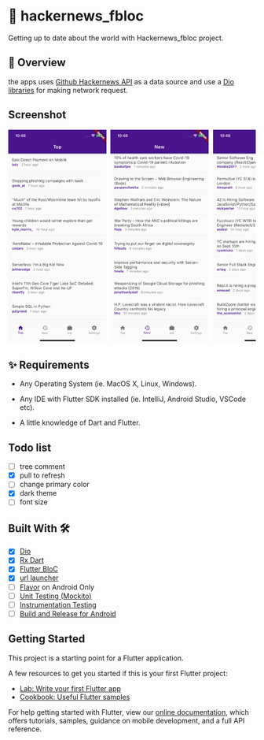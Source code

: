 # :blue_book: hackernews_fbloc

Getting up to date about the world with Hackernews_fbloc project.

## :pushpin: Overview
the apps uses [Github Hackernews API](https://github.com/HackerNews/API.git) as a data source and use a [Dio libraries]([https://pub.dev/packages/dio](https://pub.dev/packages/dio)) for making network request.

## Screenshot
<pre>
<img src="screenshot/top.png" width="200"> <img src="screenshot/new.png" width="200"> <img src="screenshot/job.png" width="200"> <img src="screenshot/detail.png" width="200">
</pre>

## ✨ Requirements

* Any Operating System (ie. MacOS X, Linux, Windows).

* Any IDE with Flutter SDK installed (ie. IntelliJ, Android Studio, VSCode etc).

* A little knowledge of Dart and Flutter.

## Todo list
* [ ] tree comment
* [X] pull to refresh
* [ ] change primary color
* [X] dark theme
* [ ] font size

## Built With 🛠

* [x] <a href="https://pub.dev/packages/dio">Dio</a>
* [x] <a href="https://pub.dev/packages/rxdart">Rx Dart</a>
* [x] <a href="https://bloclibrary.dev/#/">Flutter BloC</a>
* [x] <a href="[https://pub.dev/packages/url_launcher](https://pub.dev/packages/url_launcher)">url launcher</a>
* [ ] <a href="https://flutter.dev/docs/deployment/flavors">Flavor</a> on Android Only
* [ ] <a href="https://flutter.dev/docs/cookbook/testing/unit/mocking">Unit Testing (Mockito)</a>
* [ ] <a href="https://flutter.dev/docs/cookbook/testing/integration/introductionIntegration">Instrumentation Testing</a>
* [ ] <a href="https://flutter.dev/docs/deployment/android">Build and Release for Android</a>

## Getting Started

This project is a starting point for a Flutter application.

A few resources to get you started if this is your first Flutter project:

- [Lab: Write your first Flutter app](https://flutter.dev/docs/get-started/codelab)
- [Cookbook: Useful Flutter samples](https://flutter.dev/docs/cookbook)

For help getting started with Flutter, view our
[online documentation](https://flutter.dev/docs), which offers tutorials,
samples, guidance on mobile development, and a full API reference.
